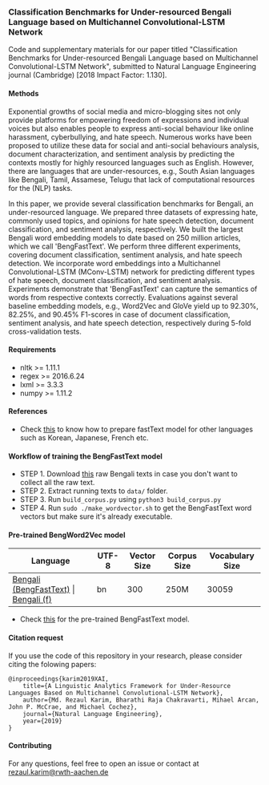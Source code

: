 ### Classification Benchmarks for Under-resourced Bengali Language based on Multichannel Convolutional-LSTM Network
Code and supplementary materials for our paper titled "Classification Benchmarks for Under-resourced Bengali Language based on Multichannel Convolutional-LSTM Network", submitted to Natural Language Engineering journal (Cambridge) [2018 Impact Factor: 1.130]. 

#### Methods
Exponential growths of social media and micro-blogging sites not only provide platforms for empowering freedom of expressions and individual voices but also enables people to express anti-social behaviour like online harassment, cyberbullying, and hate speech. Numerous works have been proposed to utilize these data for social and anti-social behaviours analysis, document characterization, and sentiment analysis by predicting the contexts mostly for highly resourced languages such as English. However, there are languages that are under-resources, e.g., South Asian languages like Bengali, Tamil, Assamese, Telugu that lack of computational resources for the (NLP) tasks. 

In this paper, we provide several classification benchmarks for Bengali, an under-resourced language. We prepared three datasets of expressing hate, commonly used topics, and opinions for hate speech detection, document classification, and sentiment analysis, respectively. We built the largest Bengali word embedding models to date based on 250 million articles, which we call 'BengFastText'. We perform three different experiments, covering document classification, sentiment analysis, and hate speech detection. We incorporate word embeddings into a Multichannel Convolutional-LSTM (MConv-LSTM) network for predicting different types of hate speech, document classification, and sentiment analysis. Experiments demonstrate that 'BengFastText' can capture the semantics of words from respective contexts correctly. Evaluations against several baseline embedding models, e.g., Word2Vec and GloVe yield up to 92.30%, 82.25%, and 90.45% F1-scores in case of document classification, sentiment analysis, and hate speech detection, respectively during 5-fold cross-validation tests.

#### Requirements
* nltk >= 1.11.1
* regex >= 2016.6.24
* lxml >= 3.3.3
* numpy >= 1.11.2
	
#### References
* Check [this](https://github.com/Kyubyong/wordvectors) to know how to prepare fastText model for other languages such as Korean, Japanese, French etc.

#### Workflow of training the BengFastText model 
* STEP 1. Download [this](https://drive.google.com/open?id=199Z3KlTLvoApGixb5rwDIkbsmsl2n56F) raw Bengali texts in case you don't want to collect all the raw text.
* STEP 2. Extract running texts to `data/` folder.
* STEP 3. Run `build_corpus.py` using `python3 build_corpus.py`
* STEP 4. Run `sudo ./make_wordvector.sh` to get the BengFastText word vectors but make sure it's already executable.

#### Pre-trained BengWord2Vec model
| Language  |  UTF-8 | Vector Size | Corpus Size  | Vocabulary Size | 
| ---       |---        |---           |---           |---           |
|[Bengali (BengFastText)](https://drive.google.com/open?id=1Q_45PQpRWQvZL2p8sIngmgg6Tr5YbKmH) \| [Bengali (f)](https://drive.google.com/open?id=1Q_45PQpRWQvZL2p8sIngmgg6Tr5YbKmH)|bn|300|250M |30059| negative sampling |

* Check [this](https://drive.google.com/open?id=1Q_45PQpRWQvZL2p8sIngmgg6Tr5YbKmH) for the pre-trained BengFastText model.


#### Citation request
If you use the code of this repository in your research, please consider citing the folowing papers:

    @inproceedings{karim2019XAI,
        title={A Linguistic Analytics Framework for Under-Resource Languages Based on Multichannel Convolutional-LSTM Network},
        author={Md. Rezaul Karim, Bharathi Raja Chakravarti, Mihael Arcan, John P. McCrae, and Michael Cochez},
        journal={Natural Language Engineering},
        year={2019}
    }

#### Contributing
For any questions, feel free to open an issue or contact at rezaul.karim@rwth-aachen.de

